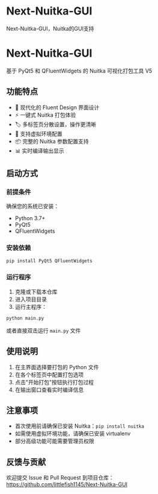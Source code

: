 # Next-Nuitka-GUI
Next-Nuitka-GUI，Nuitka的GUI支持
# Next-Nuitka-GUI

基于 PyQt5 和 QFluentWidgets 的 Nuitka 可视化打包工具 V5

## 功能特点

- 🎨 现代化的 Fluent Design 界面设计
- ⚡ 一键式 Nuitka 打包体验
- 🏷️ 多标签页分散设置，操作更清晰
- 🐍 支持虚拟环境配置
- 📦 完整的 Nuitka 参数配置支持
- 📊 实时编译输出显示

## 启动方式

### 前提条件

确保您的系统已安装：
- Python 3.7+
- PyQt5
- QFluentWidgets

### 安装依赖

```bash
pip install PyQt5 QFluentWidgets
```

### 运行程序

1. 克隆或下载本仓库
2. 进入项目目录
3. 运行主程序：

```bash
python main.py
```

或者直接双击运行 `main.py` 文件

## 使用说明

1. 在主界面选择要打包的 Python 文件
2. 在各个标签页中配置打包选项
3. 点击"开始打包"按钮执行打包过程
4. 在输出窗口查看实时编译信息


## 注意事项

- 首次使用前请确保已安装 Nuitka：`pip install nuitka`
- 如需使用虚拟环境功能，请确保已安装 virtualenv
- 部分高级功能可能需要管理员权限

## 反馈与贡献

欢迎提交 Issue 和 Pull Request 到项目仓库：
https://github.com/littlefish1145/Next-Nuitka-GUI


